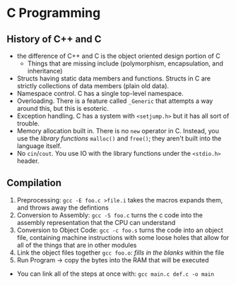 # C Programming

## History of C++ and C

- the difference of C++ and C is the object oriented design portion of C
  - Things that are missing include (polymorphism, encapsulation, and inheritance)
- Structs having static data members and functions. Structs in C are strictly collections of data members (plain old data).
- Namespace control. C has a single top-level namespace.
- Overloading. There is a feature called `_Generic` that attempts a way around this, but this is esoteric.
- Exception handling. C has a system with `<setjump.h>` but it has all sort of trouble.
- Memory allocation built in. There is no `new` operator in C. Instead, you use the *library functions* `malloc()` and `free()`; they aren't built into the language itself.
- No `cin`/`cout`. You use IO with the library functions under the `<stdio.h>` header.

## Compilation

1. Preprocessing: `gcc -E foo.c >file.i` takes the macros expands them, and throws away the defintions
2. Conversion to Assembly: `gcc -S foo.c` turns the c code into the assembly representation that the CPU can understand
3. Conversion to Object Code: `gcc -c foo.s` turns the code into an object file, containing machine instructions with some loose holes that allow for all of the things that are in other modules
4. Link the object files together `gcc foo.o`: *fills in the blanks* within the file
5. Run Program -> copy the bytes into the RAM that will be executed

- You can link all of the steps at once with: `gcc main.c def.c -o main`
